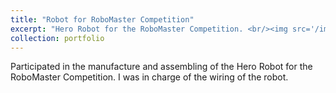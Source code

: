 ```yaml
---
title: "Robot for RoboMaster Competition"
excerpt: "Hero Robot for the RoboMaster Competition. <br/><img src='/images/RM-Hero.jpg'>"
collection: portfolio
---
```


Participated in the manufacture and assembling of the Hero Robot for the RoboMaster Competition. I was in charge of the wiring of the robot.